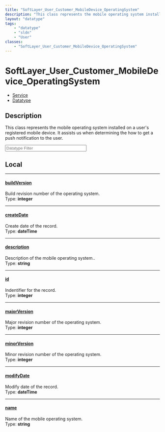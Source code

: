 ```yaml
---
title: "SoftLayer_User_Customer_MobileDevice_OperatingSystem"
description: "This class represents the mobile operating system installed on a user's registered mobile device. It assists us when det... "
layout: "datatype"
tags:
    - "datatype"
    - "sldn"
    - "User"
classes:
    - "SoftLayer_User_Customer_MobileDevice_OperatingSystem"
---
```


# SoftLayer_User_Customer_MobileDevice_OperatingSystem
<div id='service-datatype'>
    <ul id='sldn-reference-tabs'>
    <li id='service'> <a href='/reference/services/SoftLayer_User_Customer_MobileDevice_OperatingSystem' >Service</a></li>    <li id='datatype'> <a href='/reference/datatypes/SoftLayer_User_Customer_MobileDevice_OperatingSystem' >Datatype</a></li>
    </ul>
</div>

## Description 
This class represents the mobile operating system installed on a user's registered mobile device. It assists us when determining the how to get a push notification to the user. 





<!-- Filer BEGIN -->
<div class="view-filters">
        <div class="clearfix">
            <div class="search-input-box">
                <input placeholder="Datatype Filter" onkeyup="titleSearch(inputId='prop-input', divId='properties', elementClass='prop-row')" 
                    type="text" id="prop-input" value="" size="30" maxlength="128" class="form-text">
            </div>
        </div>
</div>
<!-- Filer END -->

<div id="properties" class="content">
<div id="localProperties" class="prop-content" >

## Local
<div class="prop-row">

-----
[buildVersion]: #buildversion
#### [buildVersion]
Build revision number of the operating system.  
<span class="type-label">Type: </span>**integer**


</div>
<div class="prop-row">

-----
[createDate]: #createdate
#### [createDate]
Create date of the record.  
<span class="type-label">Type: </span>**dateTime**


</div>
<div class="prop-row">

-----
[description]: #description
#### [description]
Description of the mobile operating system..  
<span class="type-label">Type: </span>**string**


</div>
<div class="prop-row">

-----
[id]: #id
#### [id]
Indentifier for the record.  
<span class="type-label">Type: </span>**integer**


</div>
<div class="prop-row">

-----
[majorVersion]: #majorversion
#### [majorVersion]
Major revision number of the operating system.  
<span class="type-label">Type: </span>**integer**


</div>
<div class="prop-row">

-----
[minorVersion]: #minorversion
#### [minorVersion]
Minor revision number of the operating system.  
<span class="type-label">Type: </span>**integer**


</div>
<div class="prop-row">

-----
[modifyDate]: #modifydate
#### [modifyDate]
Modify date of the record.  
<span class="type-label">Type: </span>**dateTime**


</div>
<div class="prop-row">

-----
[name]: #name
#### [name]
Name of the mobile operating system.  
<span class="type-label">Type: </span>**string**


</div>
</div>
<!-- LOCAL PROPERTY END -->

</div>


